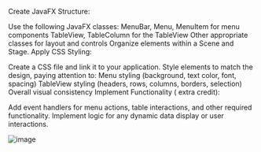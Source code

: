 Create JavaFX Structure:

Use the following JavaFX classes:
MenuBar, Menu, MenuItem for menu components
TableView, TableColumn for the TableView
Other appropriate classes for layout and controls
Organize elements within a Scene and Stage.
Apply CSS Styling:

Create a CSS file and link it to your application.
Style elements to match the design, paying attention to:
Menu styling (background, text color, font, spacing)
TableView styling (headers, rows, columns, borders, selection)
Overall visual consistency
Implement Functionality ( extra credit):

Add event handlers for menu actions, table interactions, and other required functionality.
Implement logic for any dynamic data display or user interactions.

![image](https://github.com/user-attachments/assets/197fb6a0-138a-4d08-9079-a2a9afc3f754)
